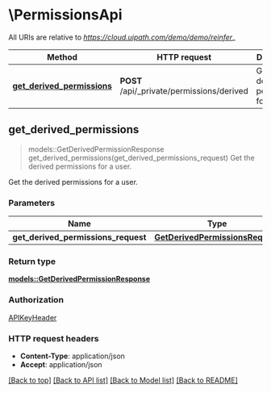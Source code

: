 # \PermissionsApi

All URIs are relative to *https://cloud.uipath.com/demo/demo/reinfer_*

Method | HTTP request | Description
------------- | ------------- | -------------
[**get_derived_permissions**](PermissionsApi.md#get_derived_permissions) | **POST** /api/_private/permissions/derived | Get the derived permissions for a user.



## get_derived_permissions

> models::GetDerivedPermissionResponse get_derived_permissions(get_derived_permissions_request)
Get the derived permissions for a user.

Get the derived permissions for a user.

### Parameters


Name | Type | Description  | Required | Notes
------------- | ------------- | ------------- | ------------- | -------------
**get_derived_permissions_request** | [**GetDerivedPermissionsRequest**](GetDerivedPermissionsRequest.md) |  | [required] |

### Return type

[**models::GetDerivedPermissionResponse**](GetDerivedPermissionResponse.md)

### Authorization

[APIKeyHeader](../README.md#APIKeyHeader)

### HTTP request headers

- **Content-Type**: application/json
- **Accept**: application/json

[[Back to top]](#) [[Back to API list]](../README.md#documentation-for-api-endpoints) [[Back to Model list]](../README.md#documentation-for-models) [[Back to README]](../README.md)

